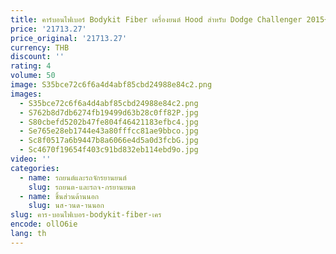 ```yaml
---
title: คาร์บอนไฟเบอร์ Bodykit Fiber เครื่องยนต์ Hood สําหรับ Dodge Challenger 2015+ 200% ทดสอบดี
price: '21713.27'
price_original: '21713.27'
currency: THB
discount: ''
rating: 4
volume: 50
image: S35bce72c6f6a4d4abf85cbd24988e84c2.png
images:
  - S35bce72c6f6a4d4abf85cbd24988e84c2.png
  - S762b8d7db6274fb19499d63b28c0ff82P.jpg
  - S80cbefd5202b47fe804f46421183efbc4.jpg
  - Se765e28eb1744e43a80fffcc81ae9bbco.jpg
  - Sc8f0517a6b9447b8a6066e4d5a0d3fcbG.jpg
  - Sc4670f19654f403c91bd832eb114ebd9o.jpg
video: ''
categories:
  - name: รถยนต์และรถจักรยานยนต์
    slug: รถยนต-และรถจ-กรยานยนต
  - name: ชิ้นส่วนด้านนอก
    slug: นส-วนด-านนอก
slug: คาร-บอนไฟเบอร-bodykit-fiber-เคร
encode: ollO6ie
lang: th
---
```

  